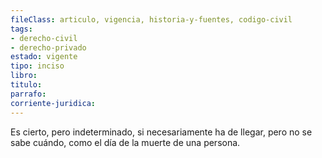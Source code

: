 ```yaml
---
fileClass: articulo, vigencia, historia-y-fuentes, codigo-civil
tags:
- derecho-civil
- derecho-privado
estado: vigente
tipo: inciso
libro:
titulo:
parrafo:
corriente-juridica:
---
```

Es cierto, pero indeterminado, si necesariamente ha de llegar, pero no se sabe cuándo, como el día de la muerte de una persona.